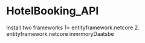 # HotelBooking_API


Install two frameworks 
1> entityframework.netcore
2. entityframework.netcore inmrmoryDaatsbe

